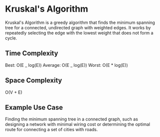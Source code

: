 # Kruskal's Algorithm

Kruskal's Algorithm is a greedy algorithm that finds the minimum spanning tree for a connected, undirected graph with weighted edges. It works by repeatedly selecting the edge with the lowest weight that does not form a cycle.

## Time Complexity

Best: O(E _ log(E))
Average: O(E _ log(E))
Worst: O(E \* log(E))

## Space Complexity

O(V + E)

## Example Use Case

Finding the minimum spanning tree in a connected graph, such as designing a network with minimal wiring cost or determining the optimal route for connecting a set of cities with roads.
